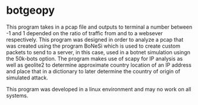 # botgeopy
This program takes in a pcap file and outputs to terminal a number between -1 and 1 depended on the ratio of traffic from and to a websever respectively. This program was designed in order to analyze a pcap that was created using the program BoNeSi which is used to create custom packets to send to a server, in this case, used in a botnet simulation usingn the 50k-bots option. The program makes use of scapy for IP analysis as well as geolite2 to determine approximate country location of an IP address and place that in a dictionary to later determine the country of origin of simulated attack.

This program was developed in a linux environment and may no work on all systems.
